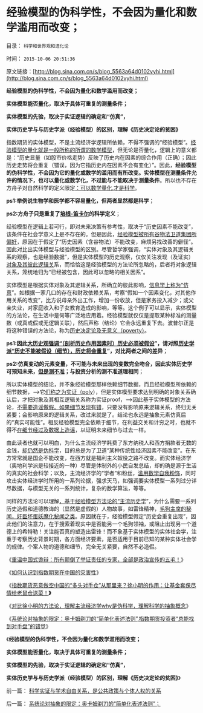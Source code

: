 # 经验模型的伪科学性，不会因为量化和数学滥用而改变；

目录： `科学和世界观和进化论` 

时间： `2015-10-06 20:51:36` 

原文链接：[http://blog.sina.com.cn/s/blog_5563a64d0102vyhi.html](http://blog.sina.com.cn/s/blog_5563a64d0102vyhi.html)

**经验模型的伪科学性，不会因为量化和数学滥用而改变；**

**实体模型能否量化，取决于具体可重复的测量条件；**

**实体模型的先验，取决于实证逻辑的确定和“仿真”，**

**实体历史学与与历史学派（经验模型）的区别，理解《历史决定论的贫困》**

指数期货的实体模型，不是主流经济学逻辑所依赖，不得不强调的“经验模型”。[经验模型的量化就是一般所称的所谓的数学模型](../../../2015/6/15/从软件工程之数学模型，理解我国统计数据的欺骗本质；.md)，但无论是否量化，逻辑上的意义都是：“历史显量（如股市价格走势）反映了历史内在因素的综合作用（正确）；因此历史走势将会重复（错误，因为它指历史内在因素不会有变化）”。因此，**经验模型的伪科学性，不会因为它的量化或数学的滥用而有所改变。实体模型在测量条件允许的情况下，也可以量化或数学化，不过能与不能取决于测量条件**。所以也不存在方舟子对自然科学的定义限定[：可以数学量化,才是科学](../../../2010/6/12/数学是文科理科的分界；数学是科学的成本.md)。

**ps1:举例说生物学和医学都不容易量化，但两者显然都是科学**；

**ps2:方舟子只是重复了[培根-笛卡尔](../../../2012/10/12/滥用数学的起源和历史贡献；.md)的科学定义**；

经验模型在逻辑上若可行，即对未来决策有参考性，取决于“历史因素不能改变”，该条件在社会学意义上是不存在的。但是因此，[经验模型被所有谷物法卫道集团所偏好](../../../2013/10/23/谷物法“出发点是好的”“通往奴役之路”.md)，原因在于假定了“历史因素（含谷物法）不能改变，麻烦另找改善的僻径”。因此对比出实体模型与经验模型的区别。尽管哲学家强调，“实体对象及其逻辑关系的观察，也是经验数据”，但是实体模型的历史观察，仅仅关注发现（及证实）[对象及其彼此逻辑关](../../../2012/3/14/面向对象的“科学发展观”.md)系，而恰恰这是经验模型的方法论所忽略的，后者将对象逻辑关系，笼统地归为“已经被包含，因此可以忽略的相关因系”。

实体模型是根据实体对象及其逻辑关系，所确立的彼此影响，[信息学上称为“仿真](../../../2009/4/2/要素简化，四要素原则，仿真校准.md)”。如根据一家几口的存在和财政依赖关系，考察“假如一个因素变化，对其他作用关系的改变”，比方说母亲外出工作，增加一份收放，但是家务投入减少；或父亲失业，对家庭收入和子女教育造成的影响，等等。这个例子可以显示，实体模型的方法论，在生活中是何等广泛地应用着。经验模型就仅仅是提取某种标准的测量数（或真或假或无逻辑关联），然后声称（结论）它会永远重复下去。波普尔正是将这种错误的方法论，称为[历史决定论及无意义（poverty）](../../../2011/2/14/德国历史学派和《历史决定论的贫困》.md)。

**ps1:因此[大历史观强调“（剖析历史作用因素时）历史必须被假设](../../../2010/5/9/历史是必须被假设的.md)”，请对照[历史学派“历史不能被假设（细节），历史将会重复](../../../2011/2/14/实体历史学方法论，和历史学派.md)”，对比两者之间的差异**；

**ps2:仿真变动的元素变量，不可能与未来出现的变数完全吻合，因此实体历史学可预知未来，[但是测不准](../../../2014/9/27/从逻辑统一定理，理解“肯定下的测不准”对应的“概率确定”.md)；与投资分析的测不准道理相同**；

所以实体模型的结论，并不象经验模型那样依赖细节数据，而且经验模型所依赖的细节数据，——>它[们称之为实证（poly](../../../2012/6/29/讴歌盛世的科学派，“信仰科学”的“实证主义”.md)），但是实体模型要求达到明确的对象关系确认后，才把对象及其相互逻辑关系称为实证proof，——>因此基于实体模型的方法论，[不需要造谣做假。如果细节发现有错](../../../2010/4/21/大维度历史观允许在细节上“自圆其说”.md)，只要没有影响原来逻辑关系，终归无关紧要；会影响原来的逻辑关系，改过来就是了。结论也永远是抽象元素仿真后的“真实可能性”。相反经验模型完全依赖于细节，在利益交关和计穷之时，也就不得不[在细节经过及数据上造谣](../../../2011/11/1/垄断的传媒一直享有造谣的特许权.md)，以证明未来细节与过去一样。

由此读者也就可以明白，为什么主流经济学耗费了东方纳税人和西方捐款者无数的金钱，[却仍然是伪科学](../../../2012/2/23/“测得准”的经济学都是伪科学.md)，目的总是为了卫道“某种传统性经济因素不能改变”。在东方常常就是国企不能改变，在西方就是福利主义奴役之路不改变。而实体经济学（奥地利学派是较接近的一种）尽管是体制外的小民自发总结，却的确是源于生活的真实的社会科学；以及，主流经济学的“学者”和粉丝，[滥用数学自我粉饰](../../../2012/5/11/清贫的经济学让大批学者出卖良心.md)，同时攻击实体经济学时所用的一系列论据，强求天马，如强调要实体模型一系列过分详尽数据，与模型无关的一系列统计，复杂的数学算法，等等。

同样的方法论可以理解[，基于经验模型方法论的“主流历史学](../../../2011/2/14/德国历史学派的孪生子和中国春秋笔法.md)”，为什么需要一系列历史造假和道德教诲的（显然是虚假的）人物故事，如雷锋精神，[毛狗主席的秘闻，奸臣坏蛋妖魔化秘闻之类](../../../2010/4/20/宗教的萌芽；和宗教萌芽的路径、方法、手段！.md)。原因就在于，经验模型假定“历史会重复出现”，因此他们的注意力，在于搜索着现实中是否能另一个毛狗领袖，或阻止出现另一个道德上的希特勒！关注能否真的塑造出雷锋！而不象基于实体模型的实体社会学，注重于考察历史背景时期，各方面经济要素，是否适用于目前已知的某种实体社会学的规律。个案人物的道德和细节，完全无关紧要，自然不必造假。

《[重温中国式诡辩：所有颠倒了举证责任的专家，全部是政治宣传的五毛！](../../../2015/9/28/所有颠倒了举证责任的专家，全部是政治诡辩的五毛！.md)》

《[如何认识到指数期货在中国的灾害性](../../../2015/9/29/如何认识到指数期货在中国的灾害性？.md)》

《[指数期货恶意做空中国的“多头对手仓”从那里来？徐小明的作用：让基金套保尽情给老鼠仓送菜！](../../../2015/9/30/开设指数期货和融资融券，本来就是恶意做空中国的居心不良.md)**》**

《[对比徐小明的方法论，理解主流经济学why是伪科学，理解科学的抽象概念](../../../2015/10/4/主流经济学why是伪科学，理解科学的抽象概念.md)》

《[系统论对抽象的限定：奥卡姆剃刀的“简单化表述法则”,指数期货投资者“总能找到对手盘”的错觉](../../../2015/10/5/系统论对抽象的限定：奥卡姆剃刀的“简单化表述法则”；.md)》

《**经验模型的伪科学性，不会因为量化和数学滥用而改变；**

**实体模型能否量化，取决于具体可重复的测量条件；**

**实体模型的先验，取决于实证逻辑的确定和“仿真”，**

**实体历史学与与历史学派（经验模型）的区别，理解《历史决定论的贫困》**》

前一篇： [科学实证与学术自由关系，是公共政策与个体人权的关系](../../../2015/10/8/科学实证与学术自由关系，是公共政策与个体人权的关系.md)

后一篇： [系统论对抽象的限定：奥卡姆剃刀的“简单化表述法则”；](../../../2015/10/5/系统论对抽象的限定：奥卡姆剃刀的“简单化表述法则”；.md)

